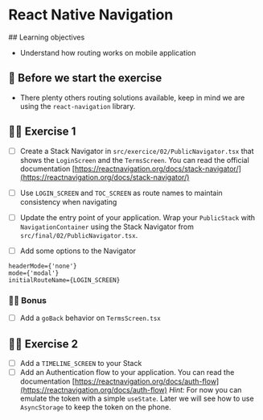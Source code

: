 # React Native Navigation

## Learning objectives

- Understand how routing works on mobile application

## 🥑 Before we start the exercise

- There plenty others routing solutions available, keep in mind we are using the `react-navigation` library.

## 🤸‍♀️ Exercise 1

- [ ] Create a Stack Navigator in `src/exercice/02/PublicNavigator.tsx` that shows the `LoginScreen` and the `TermsScreen`.
      You can read the official documentation [https://reactnavigation.org/docs/stack-navigator/](https://reactnavigation.org/docs/stack-navigator/)

- [ ] Use `LOGIN_SCREEN` and `TOC_SCREEN` as route names to maintain consistency when navigating

- [ ] Update the entry point of your application. Wrap your `PublicStack` with `NavigationContainer` using the Stack Navigator from `src/final/02/PublicNavigator.tsx`.
- [ ] Add some options to the Navigator

```
headerMode={'none'}
mode={'modal'}
initialRouteName={LOGIN_SCREEN}
```

### 🏋️‍♀️ Bonus

- [ ] Add a `goBack` behavior on `TermsScreen.tsx`

## 🤸‍♀️ Exercise 2

- [ ] Add a `TIMELINE_SCREEN` to your Stack
- [ ] Add an Authentication flow to your application.
      You can read the documentation [https://reactnavigation.org/docs/auth-flow](https://reactnavigation.org/docs/auth-flow)
      _Hint:_ For now you can emulate the token with a simple `useState`. Later we will see how to use `AsyncStorage` to keep the token on the phone.

<!-- ## 🤸‍♀️ Exercise 3

1. In `src/Screens/TimelineNavigator.js` create a stack Navigator ([https://reactnavigation.org/docs/en/stack-navigator.html](https://reactnavigation.org/docs/en/stack-navigator.html)) for the TimeLine using the following screens:

```javascript
  [TIMELINE_FEED_SCREEN]: TimelineScreen,
  [TWEET_DETAIL_SCREEN]: TweetDetailScreen,
  [USER_PROFILE]: ProfileScreen,
```

2. Let's style our Navigator! We need to pass an extra parameter to change the configuration as follows.
   2.1. The header backgroundColor for this navigator should be `Colors.brand.primary`. Hint use the `headerStyle` in `defaultNavigationOptions` [https://reactnavigation.org/docs/en/stack-navigator.html#stacknavigatorconfig](https://reactnavigation.org/docs/en/stack-navigator.html#stacknavigatorconfig)
   2.2. The [headerTintColor](https://reactnavigation.org/docs/en/stack-navigator.html#headertintcolor) should be `Colors.light` (check the imports for the colors in `src/Screens/TimelineNavigator.js`).

## 🤸‍♀️ Exercise 4

- [ ] 1. in `src/Screens/TimelineScreen.tsx`:

  - [ ] 1.1. the header title for this view should be `Timeline`
  - [ ] 1.2. Implement the `handleTweetPress` method to send the user to the `TWEET_DETAIL_SCREEN` screen, passing the `id` as a parameter.

Hint: [https://reactnavigation.org/docs/navigation-prop/#navigate](https://reactnavigation.org/docs/navigation-prop/#navigate)

- [ ] 2. in `src/Screens/TweetDetailScreen.tsx`
  - [ ] 2.1. Set the header title for this view should be `Tweet`
  - [ ] 2.2. Implement the `handleProfilePress` method to send the user to the `USER_PROFILE` screen, passing the parameters below:

```javascript
  {
    userId: this.state.tweet.user.id_str,
    name: this.state.tweet.user.screen_name
  }
```

Hint: [https://reactnavigation.org/docs/navigation-prop/](https://reactnavigation.org/docs/navigation-prop/)

### 🏋️‍♀️ Bonus `createBottomTabNavigator`

- [ ] Create a `BottomTabNavigator` and use it as `PrivateNavigator` for your app:

- This will be an extra layer on your app. the entry point for you Private Section.
- You can use the already created `PrivateNavigator` file to start with.
- Define getTabBarIcon and use if to assign Icons to both Views
- The two tabs should be the `MAIN_TIMELINE_SCREEN` that loads the already created `TimelineNavigator`, and the `MY_PROFILE` route that will render the `ProfileScreen` with the "user's data".
- `ProfileScreen` expects some paramenters in order to load the user's data. you need when the user "presses"
  the tab, you need to pass the correct parameters from the current logged user (now hardcoded). Hint: [https://reactnavigation.org/docs/en/bottom-tab-navigator.html#tabbaronpress](https://reactnavigation.org/docs/en/bottom-tab-navigator.html#tabbaronpress)
- you have a utility function defined to get the icon for the tabs that you need to finish implementing and using it.

Hint: [https://reactnavigation.org/docs/en/tab-based-navigation.html#customizing-the-appearance](https://reactnavigation.org/docs/en/tab-based-navigation.html#customizing-the-appearance) -->
